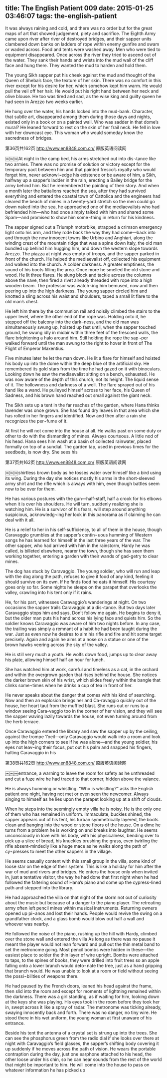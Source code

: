 title: The English Patient 009
date: 2015-01-25 03:46:07
tags: the-english-patient
---

It was always raining and cold, and there was no order but for the great maps of art that showed judgement, piety and sacrifice. The Eighth Army came upon river after river of destroyed bridges, and their sapper units clambered down banks on ladders of rope within enemy gunfire and swam or waded across. Food and tents were washed away. Men who were tied to equipment disappeared. Once across the river they tried to ascend out of the water. They sank their hands and wrists into the mud wall of the cliff face and hung there. They wanted the mud to harden and hold them.

The young Sikh sapper put his cheek against the mud and thought of the Queen of Sheba’s face, the texture of her skin. There was no comfort in this river except for his desire for her, which somehow kept him warm. He would pull the veil off her hair. He would put his right hand between her neck and olive blouse. He too was tired and sad, as the wise king and guilty queen he had seen in Arezzo two weeks earlier.

He hung over the water, his hands locked into the mud-bank. Character, that subtle art, disappeared among them during those days and nights, existed only in a book or on a painted wall. Who was sadder in that dome’s mural? He leaned forward to rest on the skin of her frail neck. He fell in love with her downcast eye. This woman who would someday know the sacredness of bridges.

第36页共162页 http://www.en8848.com.cn/ 原版英语阅读网

￼￼￼At night in the camp bed, his arms stretched out into dis¬tance like two armies. There was no promise of solution or victory except for the temporary pact between him and that painted fresco’s royalty who would forget him, never acknowl¬edge his existence or be aware of him, a Sikh, halfway up a sapper’s ladder in the rain, erecting a Bailey bridge for the army behind him. But he remembered the painting of their story. And when a month later the battalions reached the sea, after they had survived everything and entered the coastal town of Cattolica and the engineers had cleared the beach of mines in a twenty-yard stretch so the men could go down naked into the sea, he approached one of the mediaevalists who had befriended him—who had once simply talked with him and shared some Spam—and promised to show him some¬thing in return for his kindness.

The sapper signed out a Triumph motorbike, strapped a crimson emergency light onto his arm, and they rode back the way they had come—back into and through the now innocent towns like Urbino and Anghiari, along the winding crest of the mountain ridge that was a spine down Italy, the old man bundled up behind him hugging him, and down the western slope towards Arezzo. The piazza at night was empty of troops, and the sapper parked in front of the church. He helped the mediaevalist off, collected his equipment and walked into the church. A colder darkness. A greater emptiness, the sound of his boots filling the area. Once more he smelled the old stone and wood. He lit three flares. He slung block and tackle across the columns above the nave, then fired a rivet already threaded with rope into a high wooden beam. The professor was watch¬ing him bemused, now and then peering up into the high darkness. The young sapper circled him and knotted a sling across his waist and shoulders, taped a small lit flare to the old man’s chest.

He left him there by the communion rail and noisily climbed the stairs to the upper level, where the other end of the rope was. Holding onto it, he stepped off the balcony into the dark¬ness, and the old man was simultaneously swung up, hoisted up fast until, when the sapper touched ground, he swung idly in midair within three feet of the frescoed walls, the flare brightening a halo around him. Still holding the rope the sap¬per walked forward until the man swung to the right to hover in front of The Flight of Emperor Maxentius.

Five minutes later he let the man down. He lit a flare for himself and hoisted his body up into the dome within the deep blue of the artificial sky. He remembered its gold stars from the time he had gazed on it with binoculars. Looking down he saw the mediaevalist sitting on a bench, exhausted. He was now aware of the depth of this church, not its height. The liquid sense of it. The hollowness and darkness of a well. The flare sprayed out of his hand like a wand. He pulleyed himself across to her face, his Queen of Sadness, and his brown hand reached out small against the giant neck.

The Sikh sets up a tent in the far reaches of the garden, where Hana thinks lavender was once grown. She has found dry leaves in that area which she has rolled in her fingers and identified. Now and then after a rain she recognizes the per¬fume of it.

At first he will not come into the house at all. He walks past on some duty or other to do with the dismantling of mines. Always courteous. A little nod of his head. Hana sees him wash at a basin of collected rainwater, placed formally on top of a sundial. The garden tap, used in previous times for the seedbeds, is now dry. She sees his

第37页共162页 http://www.en8848.com.cn/ 原版英语阅读网

￼￼￼shirtless brown body as he tosses water over himself like a bird using its wing. During the day she notices mostly his arms in the short-sleeved army shirt and the rifle which is always with him, even though battles seem now to be over for them.

He has various postures with the gun—half-staff, half a crook for his elbows when it is over his shoulders. He will turn, suddenly realizing she is watching him. He is a survivor of his fears, will step around anything suspicious, acknowledg¬ing her look in this panorama as if claiming he can deal with it all.

He is a relief to her in his self-sufficiency, to all of them in the house, though Caravaggio grumbles at the sapper’s contin¬uous humming of Western songs he has learned for himself in the last three years of the war. The other sapper, who had arrived with him in the rainstorm, Hardy he was called, is billeted elsewhere, nearer the town, though she has seen them working together, entering a garden with their wands of gad-getry to clear mines.

The dog has stuck by Caravaggio. The young soldier, who will run and leap with the dog along the path, refuses to give it food of any kind, feeling it should survive on its own. If he finds food he eats it himself. His courtesy goes only so far. Some nights he sleeps on the parapet that overlooks the valley, crawling into his tent only if it rains.

He, for his part, witnesses Caravaggio’s wanderings at night. On two occasions the sapper trails Caravaggio at a dis¬tance. But two days later Caravaggio stops him and says, Don’t follow me again. He begins to deny it, but the older man puts his hand across his lying face and quiets him. So the soldier knows Caravaggio was aware of him two nights before. In any case, the trailing was simply a remnant of a habit he had been taught during the war. Just as even now he desires to aim his rifle and fire and hit some target precisely. Again and again he aims at a nose on a statue or one of the brown hawks veering across the sky of the valley.

He is still very much a youth. He wolfs down food, jumps up to clear away his plate, allowing himself half an hour for lunch.

She has watched him at work, careful and timeless as a cat, in the orchard and within the overgrown garden that rises behind the house. She notices the darker brown skin of his wrist, which slides freely within the bangle that clinks some¬times when he drinks a cup of tea in front of her.

He never speaks about the danger that comes with his kind of searching. Now and then an explosion brings her and Ca-ravaggio quickly out of the house, her heart taut from the muffled blast. She runs out or runs to a window seeing Cara-vaggio too in the corner of her vision, and they will see the sapper waving lazily towards the house, not even turning around from the herb terrace.

Once Caravaggio entered the library and saw the sapper up by the ceiling, against the trompe 1’oeil—only Caravaggio would walk into a room and look up into the high corners to see if he was alone—and the young soldier, his eyes not leav¬ing their focus, put out his palm and snapped his fingers, halting Caravaggio in his

第38页共162页 http://www.en8848.com.cn/ 原版英语阅读网

￼￼￼entrance, a warning to leave the room for safety as he unthreaded and cut a fuze wire he had traced to that corner, hidden above the valance.

He is always humming or whistling. “Who is whistling?” asks the English patient one night, having not met or even seen the newcomer. Always singing to himself as he lies upon the parapet looking up at a shift of clouds.

When he steps into the seemingly empty villa he is noisy. He is the only one of them who has remained in uniform. Immaculate, buckles shined, the sapper appears out of his tent, his turban symmetrically layered, the boots clean and banging into the wood or stone floors of the house. On a dime he turns from a problem he is working on and breaks into laughter. He seems unconsciously in love with his body, with his physicalness, bending over to pick up a slice of bread, his knuckles brushing the grass, even twirling the rifle absent-mindedly like a huge mace as he walks along the path of cy¬presses to meet the other sappers in the village.

He seems casually content with this small group in the villa, some kind of loose star on the edge of their system. This is like a holiday for him after the war of mud and rivers and bridges. He enters the house only when invited in, just a tentative visitor, the way he had done that first night when he had followed the faltering sound of Hana’s piano and come up the cypress-lined path and stepped into the library.

He had approached the villa on that night of the storm not out of curiosity about the music but because of a danger to the piano player. The retreating army often left pencil mines within musical instruments. Returning owners opened up pi¬anos and lost their hands. People would revive the swing on a grandfather clock, and a glass bomb would blow out half a wall and whoever was nearby.

He followed the noise of the piano, rushing up the hill with Hardy, climbed over the stone wall and entered the villa As long as there was no pause it meant the player would not lean forward and pull out the thin metal band to set the metronome going. Most pencil bombs were hidden in these—the easiest place to solder the thin layer of wire upright. Bombs were attached to taps, to the spines of books, they were drilled into fruit trees so an apple falling onto a lower branch would deto¬nate the tree, just as a hand gripping that branch would. He was unable to look at a room or field without seeing the possi¬bilities of weapons there.

He had paused by the French doors, leaned his head against the frame, then slid into the room and except for moments of lightning remained within the darkness. There was a girl standing, as if waiting for him, looking down at the keys she was playing. His eyes took in the room before they took her in, swept across it like a spray of radar. The metronome was ticking already, swaying innocently back and forth. There was no danger, no tiny wire. He stood there in his wet uniform, the young woman at first unaware of his entrance.

Beside his tent the antenna of a crystal set is strung up into the trees. She can see the phosphorus green from the radio dial if she looks over there at night with Caravaggio’s field glasses, the sapper’s shifting body covering it up suddenly if he moves across the path of vision. He wears the portable contraption during the day, just one earphone attached to his head, the other loose under his chin, so he can hear sounds from the rest of the world that might be important to him. He will come into the house to pass on whatever information he has picked up

